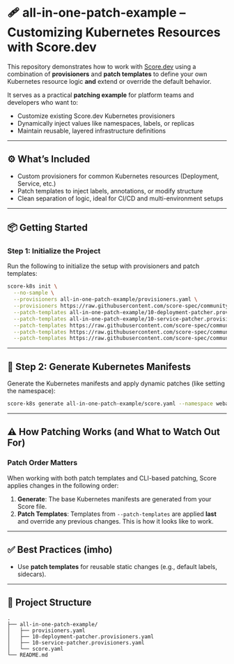 # 🩹 all-in-one-patch-example – Customizing Kubernetes Resources with Score.dev

This repository demonstrates how to work with [Score.dev](https://score.dev) using a combination of **provisioners** and **patch templates** to define your own Kubernetes resource logic **and** extend or override the default behavior.

It serves as a practical **patching example** for platform teams and developers who want to:

* Customize existing Score.dev Kubernetes provisioners
* Dynamically inject values like namespaces, labels, or replicas
* Maintain reusable, layered infrastructure definitions

---

## ⚙️ What’s Included

* Custom provisioners for common Kubernetes resources (Deployment, Service, etc.)
* Patch templates to inject labels, annotations, or modify structure
* Clean separation of logic, ideal for CI/CD and multi-environment setups

---

## 📦 Getting Started

### Step 1: Initialize the Project

Run the following to initialize the setup with provisioners and patch templates:

```bash
score-k8s init \
  --no-sample \
  --provisioners all-in-one-patch-example/provisioners.yaml \
  --provisioners https://raw.githubusercontent.com/score-spec/community-provisioners/refs/heads/main/horizontal-pod-autoscaler/score-k8s/10-hpa.provisioners.yaml \
  --patch-templates all-in-one-patch-example/10-deployment-patcher.provisioners.tpl \
  --patch-templates all-in-one-patch-example/10-service-patcher.provisioners.tpl \
  --patch-templates https://raw.githubusercontent.com/score-spec/community-patchers/refs/heads/main/score-k8s/service-account.tpl \
  --patch-templates https://raw.githubusercontent.com/score-spec/community-patchers/refs/heads/main/score-k8s/namespace-pss-restricted.tpl \
  --patch-templates https://raw.githubusercontent.com/score-spec/community-patchers/refs/heads/main/score-k8s/unprivileged.tpl
```

---

## 🚀 Step 2: Generate Kubernetes Manifests

Generate the Kubernetes manifests and apply dynamic patches (like setting the namespace):

```bash
score-k8s generate all-in-one-patch-example/score.yaml --namespace webapp --generate-namespace
```

---

## ⚠️ How Patching Works (and What to Watch Out For)

### Patch Order Matters

When working with both patch templates and CLI-based patching, Score applies changes in the following order:

1. **Generate**: The base Kubernetes manifests are generated from your Score file.
2. **Patch Templates**: Templates from `--patch-templates` are applied **last** and override any previous changes. This is how it looks like to work.

---

## ✅ Best Practices (imho)

* Use **patch templates** for reusable static changes (e.g., default labels, sidecars).

---

## 📁 Project Structure

```
.
├── all-in-one-patch-example/
│   ├── provisioners.yaml
│   ├── 10-deployment-patcher.provisioners.yaml
│   ├── 10-service-patcher.provisioners.yaml
│   └── score.yaml
└── README.md
```

